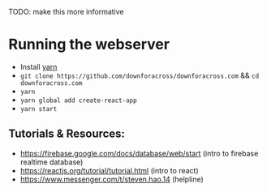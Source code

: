 TODO: make this more informative

# Running the webserver

- Install [yarn](https://yarnpkg.com/en/docs/install/#mac-stable)
- `git clone https://github.com/downforacross/downforacross.com` && `cd downforacross.com`
- `yarn`
- `yarn global add create-react-app`
- `yarn start`

## Tutorials & Resources:
- https://firebase.google.com/docs/database/web/start (intro to firebase realtime database)
- https://reactjs.org/tutorial/tutorial.html (intro to react)
- https://www.messenger.com/t/steven.hao.14 (helpline)
